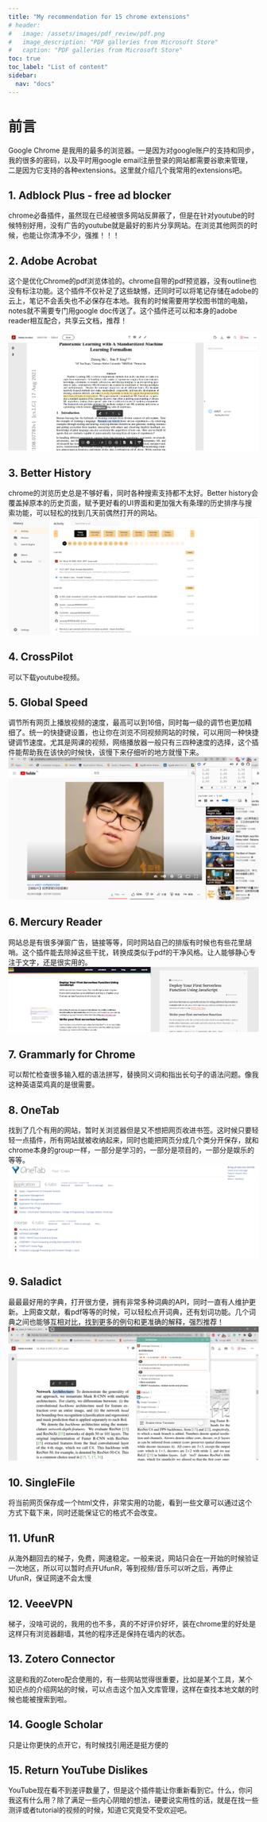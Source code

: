 ```yaml
---
title: "My recommendation for 15 chrome extensions"
# header:
#   image: /assets/images/pdf_review/pdf.png
#   image_description: "PDF galleries from Microsoft Store"
#   caption: "PDF galleries from Microsoft Store"
toc: true
toc_label: "List of content"
sidebar:
  nav: "docs"
---
```

# 前言

Google Chrome 是我用的最多的浏览器。一是因为对google账户的支持和同步，我的很多的密码，以及平时用google email注册登录的网站都需要谷歌来管理，二是因为它支持的各种extensions。这里就介绍几个我常用的extensions吧。

## 1. Adblock Plus - free ad blocker

chrome必备插件，虽然现在已经被很多网站反屏蔽了，但是在针对youtube的时候特别好用，没有广告的youtube就是最好的影片分享网站。在浏览其他网页的时候，也能让你清净不少，强推！！！

## 2. Adobe Acrobat

这个是优化Chrome的pdf浏览体验的。chrome自带的pdf预览器，没有outline也没有标注功能。这个插件不仅补足了这些缺憾，还同时可以将笔记存储在adobe的云上，笔记不会丢失也不必保存在本地。我有的时候需要用学校图书馆的电脑，notes就不需要专门用google doc传送了。这个插件还可以和本身的adobe reader相互配合，共享云文档，推荐！

![](/assets/images/chrome_extensions/adobe.png)

## 3. Better History

chrome的浏览历史总是不够好看，同时各种搜索支持都不太好。Better history会覆盖掉原本的历史页面，赋予更好看的UI界面和更加强大有条理的历史排序与搜索功能，可以轻松的找到几天前偶然打开的网站。
![](/assets/images/chrome_extensions/better_history.png)

## 4. CrossPilot

可以下载youtube视频。

## 5. Global Speed

调节所有网页上播放视频的速度，最高可以到16倍，同时每一级的调节也更加精细了。统一的快捷键设置，也让你在浏览不同视频网站的时候，可以用同一种快捷键调节速度。尤其是网课的视频，网络播放器一般只有三四种速度的选择，这个插件能帮助我在该快的时候快，该慢下来仔细听的地方就慢下来。
![](/assets/images/chrome_extensions/global_speed.png)

## 6. Mercury Reader

网站总是有很多弹窗广告，链接等等，同时网站自己的排版有时候也有些花里胡哨。这个插件能去除掉这些干扰，转换成类似于pdf的干净风格。让人能够静心专注于文字，还是很实用的。
![](/assets/images/chrome_extensions/mercury_reader.png)

## 7. Grammarly for Chrome

可以帮忙检查很多输入框的语法拼写，替换同义词和指出长句子的语法问题。像我这种英语菜鸡真的是很需要。

## 8. OneTab

找到了几个有用的网站，暂时关浏览器但是又不想把网页收进书签。这时候只要轻轻一点插件，所有网站就被收纳起来，同时也能把网页分成几个类分开保存，就和chrome本身的group一样，一部分是学习的，一部分是项目的，一部分是娱乐的等等。
![](/assets/images/chrome_extensions/onetab.png)

## 9. Saladict

最最最好用的字典，打开很方便，拥有非常多种词典的API，同时一直有人维护更新。上网查文献，看pdf等等的时候，可以轻松点开词典，还有划词功能。几个词典之间也能够互相对比，找到更多的例句和更准确的解释，强烈推荐！
![](/assets/images/chrome_extensions/saladict.png)

## 10. SingleFile

将当前网页保存成一个html文件，非常实用的功能，看到一些文章可以通过这个方式下载下来，同时还能保证它的格式不会改变。

## 11. UfunR

从海外翻回去的梯子，免费，网速稳定。一般来说，网站只会在一开始的时候验证一次地区，所以可以暂时点开UfunR，等到视频/音乐可以听之后，再停止UfunR，保证网速不会太慢

## 12. VeeeVPN

梯子，没啥可说的，我用的也不多，真的不好评价好坏，装在chrome里的好处是这样只有浏览器翻墙，其他的程序还是保持在墙内的状态。

## 13. Zotero Connector

这是和我的Zotero配合使用的，有一些网站觉得很重要，比如是某个工具，某个知识点的介绍网站的时候，可以点击这个加入文库管理，这样在查找本地文献的时候也能被搜索到啦。

## 14. Google Scholar

只是让你更快的点开它，有时候找引用还是挺方便的

## 15. Return YouTube Dislikes

YouTube现在看不到差评数量了，但是这个插件能让你重新看到它。什么，你问我这有什么用？除了满足一些内心阴暗的想法，硬要说实用性的话，就是在找一些测评或者tutorial的视频的时候，知道它究竟受不受欢迎吧。